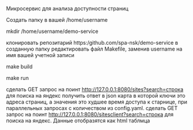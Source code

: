 Микросервис для анализа доступности страниц

Создать папку в вашей /home/username

mkdir /home/username/demo-service

клонировать репозитарий https:/github.com/spa-nsk/demo-service в созданную папку 
редактировать файл Makefile, заменив username на имя вашей учетной записи

make build

make run

сделать GET запрос на поинт http://127.0.0.1:8080/sites?search=строка для поиска на яндекс
получить ответ в json карта в которой ключи это адреса страниц, а значения это худшее время доступа к старнице, при параллельных запросах с количеством из config.yaml.
сделать GET запрос на поинт http://127.0.0.1:8080/sitesclient?search=строка для поиска на яндекс. Данные отобразятся как html таблмца
